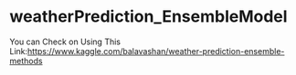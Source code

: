 # weatherPrediction_EnsembleModel


You can Check on Using This Link:https://www.kaggle.com/balavashan/weather-prediction-ensemble-methods
